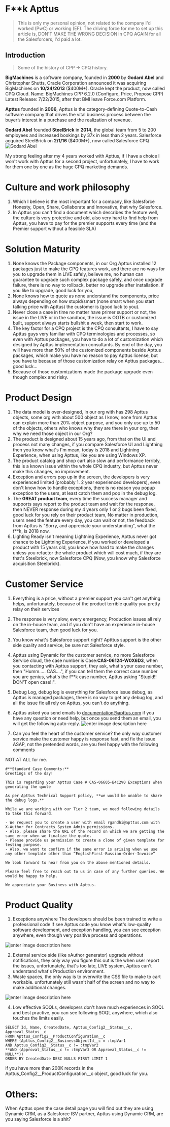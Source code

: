 # F**k Apttus
> This is only my personal opinion, not related to the company I'd worked (PwC) or working (EF).
> The driving force for me to set up this article is, DON'T MAKE THE WRONG DECISION in CPQ AGAIN for all the Salesforcers, I'd paid a lot.

## Introduction
>Some of the history of CPP -> CPQ history.

**BigMachines** is a software company, founded in **2000** by **Godard Abel** and Christopher Shutts, Oracle Corporation announced it was acquiring BigMachines on **10/24/2013** ($400M+). Oracle kept the product, now called CPQ Cloud.
Name: BigMachines CPP 6.2.0 (Configure, Price, Propose CPP)
Latest Release: 7/22/2015, after that BMI leave Force.com Platform.

**Apttus** founded in **2006**, Apttus is the category-defining Quote-to-Cash software company that drives the vital business process between the buyer’s interest in a purchase and the realization of revenue.

**Godard Abel** founded **SteelBrick** in **2014**, the global team from 5 to 200 employees and increased bookings by 37x in less than 2 years. Salesforce acquired SteelBrick on **2/1/16** ($400M+), now called Salesforce CPQ
![Godard Abel](https://media.licdn.com/dms/image/C4E03AQHJCbLb0BaCxA/profile-displayphoto-shrink_800_800/0?e=1542240000&v=beta&t=4Gf8tsWFgol6aWk5QzM_uWsUNBlsUcofuSmB2I5tX5E)

My strong feeling after my 4 years worked with Apttus, if I have a choice I won't work with Apttus for a second project, unfortunately, I have to work for them one by one as the huge CPQ marketing demands.

# Culture and work philosophy
1. Which I believe is the most important for a company, like Salesforce Honesty, Open, Share, Collaborate and Innovative, that why Salesforce.
2. In Apttus you can't find a document which describes the feature well, the culture is very protective and old, also very hard to find help from Apttus, you have to pay for the premier supports every time (and the Premier support without a feasible SLA)

# Solution Maturity
1. None knows the Package components, in our Org Apttus installed 12 packages just to make the CPQ features work, and there are no ways for you to upgrade them in LIVE safely, believe me, no human can guarantee to upgrade such complex package safely, and once upgrade failure, there is no way to rollback, better no upgrade after installation. if you like to upgrade, good luck for you,
2. None knows how to quote as none understand the components, price always depending on how stupid/smart (none smart when you start talking price with Apttus) the customer is (good luck to you).
3. Never close a case in time no matter have primer support or not, the issue in the LIVE or in the sandbox, the issue is OOTB or customized built, support always starts bullshit a week, then start to work.
4. The key factor for a CPQ project is the CPQ consultants, I have to say Apttus guys very familiar with CPQ terminologies and processes, so even with Apttus packages, you have to do a lot of customization which designed by Apttus implementation consultants. By end of the day, you will have more than 50% of the customized components beside Apttus packages, which make you have no reason to pay Apttus license, but you have to because of those customization relay on Apttus packages... good luck...
5. Because of those customizations made the package upgrade even though complex and risky.

# Product Design
1. The data model is over-designed, in our org with has 298 Apttus objects, some org with about 500 object as I know, none from Apttus can explain more than 20% object purpose, and you only use up to 50 of the objects, others who knows why they are there in your org, then why we need those object in our Org?
2. The product is designed about 15 years ago, from that on the UI and process not many changes, if you compare Salesforce UI and Lightning then you know what's I'm mean, today is 2018 and Lightning Experience, when using Apttus, like you are using Windows XP.
3. The product catalog and shop cart also slow and performance terribly, this is a known issue within the whole CPQ industry, but Apttus never make this changes, no improvement.
4. Exception and errors pop up in the screen, the developers is very experienced limited (probably 1. 2 year experienced developers), even don't know how to handle exceptions, there is no reason you popup exception to the users, at least catch them and pop in the debug log.
5. The **GREAT product team**, every time the success manager and supports says report to the product team and wait for the response, then NEVER response during my 4 years only 1 or 2 bugs been fixed, good luck for you rely on their product team, No matter in production, users need the feature every day, you can wait or not, the  feedback from Apttus is "Sorry, and appreciate your understanding", what the f**k, is 2018 now.
6. Lighting Ready isn't meaning Lightning Experience, Apttus never got chance to be Lightning Experience, if you worked or developed a product with 15 years old, you know how hard to make the changes unless you refactor the whole product which will cost much, if they are that's Steelbrick, now Salesforce CPQ (Now, you know why Salesforce acquisition Steelbrick).

# Customer Service
1. Everything is a price, without a premier support you can't get anything helps, unfortunately, because of the product terrible quality you pretty relay on their services
2. The response is very slow, every emergency, Production issues all rely on the in-house team, and if you don't have an experience in-house Salesforce team, then good luck for you.
3. You know what's Salesforce support right? Aptttus support is the other side quality and service, be sure not Salesforce style.
4. Apttus using Dynamic for the customer service, no more Salesforce Service cloud, the case number is Case:**CAS-06124-W0X6D3**, when you contacting with Apttus support, they ask, what's your case number, then "Humm..... CAS....", if you can tell them the correct case number you are genius, what's the f**k case number, Apttus asking "Stupid!! DON'T open case!!".
5. Debug Log, debug log is everything for Salesforce issue debug, as Apttus is managed packages, there is no way to get any debug log, and all the issue fix all rely on Apttus, you can't do anything.
6. Apttus asked you send emails to documentation@apttus.com if you have any question or need help, but once you send them an email, you will get the following auto-reply.
![enter image description here](https://lh3.googleusercontent.com/b0a4YSgSFfb-MTltWeByrmLNDtv7_jcb-yHrOp_wfy_hR7-FIxONNqnma6MeDBjQU6yQnOIeRNzU)

7. Can you feel the heart of the customer service? the only way customer service make the customer happy is response fast, and fix the issue ASAP, not the pretended words, are you feel happy with the following comments

NOT AT ALL for me.
```
#**Standard Case Comments:**
Greetings of the day!

This is regarding your Apttus Case # CAS-06605-B4C2V0 Exceptions when generating the quote

As per Apttus Technical Support policy, **we would be unable to share the debug logs.**

While we are working with our Tier 2 team, we need following details to take this forward.

- We request you to create a user with email rgandhi@apttus.com with X-Author for Contracts System Admin permissions.  
- Also, please share the URL of the record on which we are getting the same error when we finalize the quote.  
- Please provide us permission to create a clone of given template for testing purpose.  
- Also, we want to confirm if the same error is arising when we use any other template other than “EnglishFirst-Russian-Order-Invoice”

We look forward to hear from you on the above mentioned details.

Please feel free to reach out to us in case of any further queries. We would be happy to help.

We appreciate your Business with Apttus.
```
# Product Quality
1. Exceptions anywhere
The developers should be been trained to write a professional code if see Apttus code you know what's low-quality software development, and exception handling, you can see exception anywhere, even though very positive process and operations.

![enter image description here](https://lh3.googleusercontent.com/J1o1t5t7O_sp5NKR1-DuL5Y019PDtvxsahloS9ebiNhviEO17MA4nUj18eSYNvIjJPSSETyXGu1R)

2. External service side (like xAuthor generator) upgrade without notifications, they only way you figure this out is the when user report the issues, unfortunately, that's too late, LIVE system, Apttus can't understand what's Production environment.
3. Waste spaces, the only way is to overwrite the CSS file to make to cart workable. unfortunately still wasn't half of the screen and no way to make additional changes.

![enter image description here](https://lh3.googleusercontent.com/Re8U9gh32D4g8w9POFJMkrJqyct1shFk5nLOSJMv6LeBih0tVaCRCoF4YLT54qq5tkm6lpHSl41U)

4. Low effective SOQLs, developers don't have much experiences in SOQL and best practive, you can see following SOQL anywhere, which also touches the limits easily.
```
SELECT Id, Name, CreatedDate, Apttus_Config2__Status__c, Approval_Status__c
FROM Apttus_Config2__ProductConfiguration__c
WHERE (Apttus_Config2__BusinessObjectId__c = :tmpVar1
AND Apttus_Config2__Status__c != :tmpVar2
**AND (Approval_Status__c != :tmpVar3 OR Approval_Status__c != NULL**))
ORDER BY CreatedDate DESC NULLS FIRST LIMIT 1
```
if you have more than 200K records in the Apttus_Config2__ProductConfiguration__c object, good luck for you.

# Others:
When Apttus open the case detail page you will find out they are using Dynamic CRM, as a Salesforce ISV partner, Apttus using Dynamic CRM, are you saying Salesforce is a shit?
<!--stackedit_data:
eyJoaXN0b3J5IjpbLTE4MzQ2NDY0OCwtMTc1MTg2MzQ4NiwtNT
I0ODQ4MjM1LDIwNjU5ODg5MDEsLTE3MzM3MzEzODgsLTE2NjAy
MTgwODAsLTIxNDYwMzQ1MDYsNDQyOTU0MzQsLTIxMDI3OTYwMD
csNDA3MTkyMTE2LDE5NDMwMjYxMCw3NTA4MjQ5NDYsLTY4MzQ1
NzcyMCw1MjUwMjYyOTIsNTY1NjgyNzQyLDY2Mjk2MDg5NSw1Nj
AzMzgxMDYsLTE0NDY4NDA1NjVdfQ==
-->